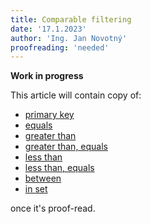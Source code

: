 ```yaml
---
title: Comparable filtering
date: '17.1.2023'
author: 'Ing. Jan Novotný'
proofreading: 'needed'
---
```


**Work in progress**

This article will contain copy of:

- [primary key](https://evitadb.io/research/assignment/querying/query_language#primary-key)
- [equals](https://evitadb.io/research/assignment/querying/query_language#equals)
- [greater than](https://evitadb.io/research/assignment/querying/query_language#greater-than)
- [greater than, equals](https://evitadb.io/research/assignment/querying/query_language#greater-than-equals)
- [less than](https://evitadb.io/research/assignment/querying/query_language#less-than)
- [less than, equals](https://evitadb.io/research/assignment/querying/query_language#less-than-equals)
- [between](https://evitadb.io/research/assignment/querying/query_language#between)
- [in set](https://evitadb.io/research/assignment/querying/query_language#in-set)

once it's proof-read.